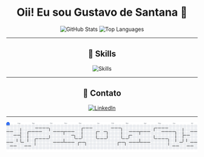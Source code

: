 # <div align="center">Oii! Eu sou Gustavo de Santana 👋</div>

<div align="center">
  <img src="https://github-readme-stats.vercel.app/api?username=gustavodesantanaa&show_icons=true&theme=radical&include_all_commits=true&count_private=true" alt="GitHub Stats" style="max-width: 100%; height: auto;"/>
  <img src="https://github-readme-stats.vercel.app/api/top-langs/?username=gustavodesantanaa&layout=compact&langs_count=7&theme=radical" alt="Top Languages" style="max-width: 100%; height: auto;"/>
</div>

---

## <div align="center">🚀 Skills</div>

<div align="center">
  <img src="https://skillicons.dev/icons?i=ts,nextjs,tailwind,storybook,graphql,go,rust,nestjs,py,aws" alt="Skills" style="max-width: 100%; height: auto;"/>
</div>

---

## <div align="center">📱 Contato</div>

<div align="center">
  <a href="https://www.linkedin.com/in/gustavo-de-santana-lima-319661216/">
    <img src="https://img.shields.io/badge/LinkedIn-0077B5?style=for-the-badge&logo=linkedin&logoColor=white" alt="LinkedIn"/>
  </a>
</div>

---

<div align="center">
  <picture>
    <source media="(prefers-color-scheme: dark)" srcset="https://raw.githubusercontent.com/gustavodesantanaa/gustavodesantanaa/output/pacman-contribution-graph-dark.svg">
    <source media="(prefers-color-scheme: light)" srcset="https://raw.githubusercontent.com/gustavodesantanaa/gustavodesantanaa/output/pacman-contribution-graph.svg">
    <img alt="Pacman contribution graph" src="https://raw.githubusercontent.com/gustavodesantanaa/gustavodesantanaa/output/pacman-contribution-graph.svg" style="max-width: 100%; height: auto;"/>
  </picture>
</div>
